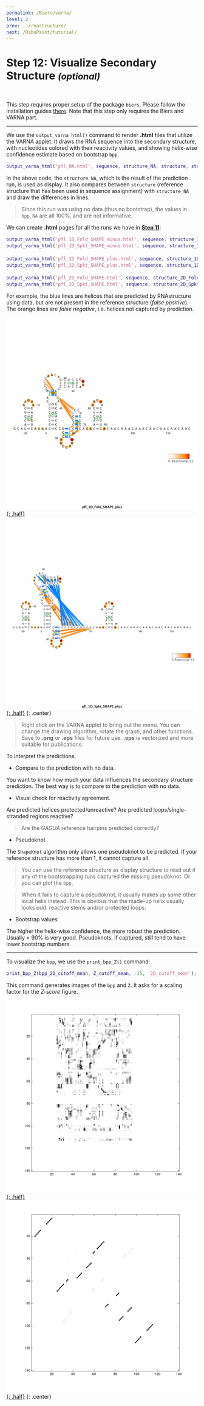 ```yaml
---
permalink: /Biers/varna/
level: 2
prev: ../rnastructure/
next: /RiboPaint/tutorial/
---
```


# Step 12: Visualize Secondary Structure _<small>(optional)</small>_

<br/>

This step requires proper setup of the package `biers`. Please follow the installation guides [there](/Biers/install). Note that this step only requires the Biers and VARNA part.

<hr/>

We use the `output_varna_html()` command to render **.html** files that utilize the VARNA applet. It draws the RNA sequence into the secondary structure, with nucleotides colored with their reactivity values, and showing helix-wise confidence estimate based on bootstrap `bpp`.

```matlab
output_varna_html('pfl_NA.html', sequence, structure_NA, structure, structure_NA, offset, [], [], [], bpp_NA);
```

In the above code, the `structure_NA`, which is the result of the prediction run, is used as display. It also compares between `structure` (reference structure that has been used in sequence assignment) with `structure_NA` and draw the differences in lines. 

> Since this run was using no data (thus no bootstrap), the values in `bpp_NA` are all 100%, and are not informative.

We can create **.html** pages for all the runs we have in [**Step 11**](../rnastructure/):

```matlab
output_varna_html('pfl_1D_Fold_SHAPE_minus.html', sequence, structure_1D_Fold_SHAPE_minus, structure, structure_1D_Fold_SHAPE_minus, offset, [], [], [d_SHAPE_minus; zeros(20, 1)], bpp_1D_Fold_SHAPE_minus);
output_varna_html('pfl_1D_Spkt_SHAPE_minus.html', sequence, structure_1D_Spkt_SHAPE_minus, structure, structure_1D_Spkt_SHAPE_minus, offset, [], [], [d_SHAPE_minus; zeros(20, 1)], bpp_1D_Spkt_SHAPE_minus);

output_varna_html('pfl_1D_Fold_SHAPE_plus.html', sequence, structure_1D_Fold_SHAPE_plus, structure, structure_1D_Fold_SHAPE_plus, offset, [], [], [d_SHAPE_plus; zeros(20, 1)], bpp_1D_Fold_SHAPE_plus);
output_varna_html('pfl_1D_Spkt_SHAPE_plus.html', sequence, structure_1D_Spkt_SHAPE_plus, structure, structure_1D_Spkt_SHAPE_plus, offset, [], [], [d_SHAPE_plus; zeros(20, 1)], bpp_1D_Spkt_SHAPE_plus);

output_varna_html('pfl_2D_Fold_SHAPE.html', sequence, structure_2D_Fold_SHAPE, structure, structure_2D_Fold_SHAPE, offset, [], [], [], bpp_2D_Fold_SHAPE);
output_varna_html('pfl_2D_Spkt_SHAPE.html', sequence, structure_2D_Spkt_SHAPE, structure, structure_2D_Spkt_SHAPE, offset, [], [], [], bpp_2D_Spkt_SHAPE);
```

For example, the blue lines are helices that are predicted by RNAstructure using data, but are not present in the reference structure (_false positive_). The orange lines are _false negative_, i.e. helices not captured by prediction.

[![output_varna_html Figure Fold SHAPE 1D plus](/repos/biers/res/pfl_1D_pred_Fold_SHAPE_plus.png "output_varna_html Figure Fold SHAPE 1D plus"){: .half}](/repos/biers/res/pfl_1D_pred_Fold_SHAPE_plus.png)
[![output_varna_html Figure ShapeKnot SHAPE 1D plus](/repos/biers/res/pfl_1D_pred_Spkt_SHAPE_plus.png "output_varna_html Figure ShapeKnot SHAPE 1D plus"){: .half}](/repos/biers/res/pfl_1D_pred_Spkt_SHAPE_plus.png)
{: .center}

> Right click on the VARNA applet to bring out the menu. You can change the drawing algorithm, rotate the graph, and other functions. Save to **.png** or **.eps** files for future use. **.eps** is vectorized and more suitable for publications.

To interpret the predictions,

* Compare to the prediction with no data.

You want to know how much your data influences the secondary structure prediction. The best way is to compare to the prediction with no data.

* Visual check for reactivity agreement.

Are predicted helices protected/unreactive? Are predicted loops/single-stranded regions reactive? 

> Are the _GAGUA_ reference hairpins predicted correctly?

* Pseudoknot

The `ShapeKnot` algorithm only allows one pseudoknot to be predicted. If your reference structure has more than 1, it cannot capture all. 

> You can use the reference structure as display structure to read out if any of the bootstrapping runs captured the missing pseudoknot. Or you can plot the `bpp`.

> When it fails to capture a pseudoknot, it usually makes up some other local helix instead. This is obvious that the made-up helix usually looks odd: reactive stems and/or protected loops.

* Bootstrap values

The higher the helix-wise confidence, the more robust the prediction. Usually > 90% is very good. Pseudoknots, if captured, still tend to have lower bootstrap numbers.

<hr/>

To visualize the `bpp`, we use the `print_bpp_Z()` command:

```matlab
print_bpp_Z(bpp_2D_cutoff_mean, Z_cutoff_mean, -15, '2D_cutoff_mean');
```

This command generates images of the `bpp` and `Z`. It asks for a scaling factor for the _Z-score_ figure. 

[![print_bpp_Z Figure 2D Z](/repos/biers/res/pfl_2D_pred_Z_2D_cutoff_mean.png "print_bpp_Z Figure 2D Z"){: .half}](/repos/biers/res/pfl_2D_pred_Z_2D_cutoff_mean.png)
[![print_bpp_Z Figure 2D bpp](/repos/biers/res/pfl_2D_pred_bpp_2D_cutoff_mean.png "print_bpp_Z Figure 2D bpp"){: .half}](/repos/biers/res/pfl_2D_pred_bpp_2D_cutoff_mean.png)
{: .center}
